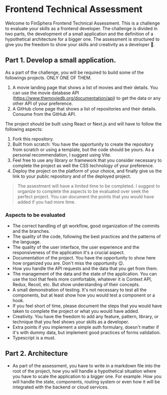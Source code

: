# Frontend Technical Assessment
Welcome to FinSphera Frontend Technical Assessment. This is a challenge to evaluate your skills as a frontend developer. The challenge is divided in two parts, the development of a small application and the definition of a hypothetical architecture for a bigger one. The assessment is structured to give you the freedom to show your skills and creativity as a developer 🧠.

## Part 1. Develop a small application.
 As a part of the challenge, you will be required to build some of the followings projects. ONLY ONE OF THEM.
1. A movie landing page that shows a list of movies and their details. You can use the movie database API (https://www.themoviedb.org/documentation/api) to get the data or any other API of your preference.
2. A GitHub clone page that shows a list of repositories and their details. Consume from the GitHub API.

The project should be built using React or Next.js and will have to follow the following aspects:
1. Fork this repository.
2. Built from scratch: You have the opportunity to create the repository from scratch or using a template, but the code should be yours. As a personal recommendation, I suggest using Vite.
3. Feel free to use any library or framework that you consider necessary to complete the project as well the CSS technology of your preference.
4. Deploy the project on the platform of your choice, and finally give us the link to your public repository and of the deployed project.

> The assestment will have a limited time to be completed. I suggest to organize to complete the aspects to be evaluated over seek the perfect project. You can document the points that you would have added if you had more time.

### Aspects to be evaluated
* The correct handling of git workflow, good organization of the commits and the branches.
* The quality of the code, following the best practices and the patterns of the language.
* The quality of the user interface, the user experience and the responsiveness of the application it's a crucial aspect.
* Documentation of the project. You have the opportunity to show here how organized you are. Don't miss the opportunity 😉.
* How you handle the API requests and the data that you get from them.
* The management of the data and the state of the application. You can use the tool that feels more comfortable, whatever it is Context API, Redux, Recoil, etc. But show understanding of their concepts.
* A small demonstration of testing. It's not necessary to test all the components, but at least show how you would test a component or a hook.
* If you feel short of time, please document the steps that you would have taken to complete the project or what you would have added.
* Creativity. You have the freedom to add any feature, pattern, library, or technique that you feel shows your skills as a developer.
* Extra points if you implement a simple auth formulary, doesn't matter if it's with dummy data, but implement good practices of forms validation.
* Typescript is a must.

## Part 2. Architecture
* As part of the assessment, you have to write in a markdown file into the root of the project, how you will handle a hypothetical situation where you have to scale the application to a bigger one. For example. How you will handle the state, components, routing system or even how it will be integrated with the backend or cloud services.